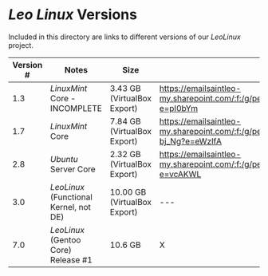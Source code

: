 # *Leo Linux* Versions
Included in this directory are links to different versions of our *LeoLinux* project.

| Version # | Notes | Size | Link |
| --- | --- | --- | --- |
| 1.3 | *LinuxMint* Core - INCOMPLETE | 3.43 GB (VirtualBox Export) | https://emailsaintleo-my.sharepoint.com/:f:/g/personal/chase_franse_saintleo_edu/EkI1VzzmfspFjiTxOEn2ou4BiXr3wUUwR2iBvFCXcUz_Jg?e=pI0bYm |
| 1.7 | *LinuxMint* Core | 7.84 GB (VirtualBox Export) | https://emailsaintleo-my.sharepoint.com/:f:/g/personal/chase_franse_saintleo_edu/Er4uiHl_qHhCkxPznihZaTEBR9tVWBCZUgCS_gya-bj_Ng?e=eWzlfA |
| 2.8 | *Ubuntu* Server Core | 2.32 GB (VirtualBox Export) | https://emailsaintleo-my.sharepoint.com/:f:/g/personal/chase_franse_saintleo_edu/EtnK8ZiLlA5Dup9OoOE3aHsBn53HzdiLJkTqfciKg8lv-g?e=vcAKWL |
| 3.0 | *LeoLinux* (Functional Kernel, not DE) | 10.00 GB (VirtualBox Export) | --- |
| 7.0 | *LeoLinux* (Gentoo Core) Release #1 | 10.6 GB | X |
